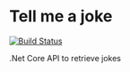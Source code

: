 # Tell me a joke
[![Build Status](https://dev.azure.com/dilanyahampath/Tell%20Me%20A%20Joke%20API/_apis/build/status/DilanLivera.tell.me.a.joke?branchName=master)](https://dev.azure.com/dilanyahampath/Tell%20Me%20A%20Joke%20API/_build/latest?definitionId=7&branchName=master)

.Net Core API to retrieve jokes
